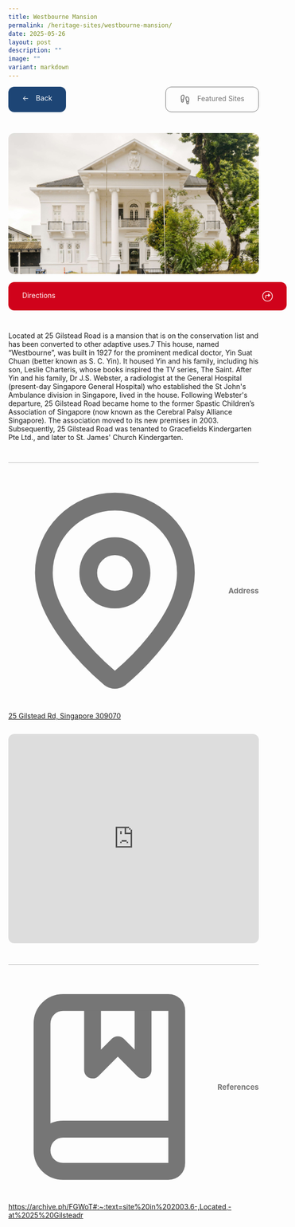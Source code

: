 ```yaml
---
title: Westbourne Mansion
permalink: /heritage-sites/westbourne-mansion/
date: 2025-05-26
layout: post
description: ""
image: ""
variant: markdown
---
```

<div class="content-container">
  <div class="detail-buttons">
    <a class="site-button back" href="/heritage-trail/goldhill-nc">
      <div>←</div>
      <div>Back</div>
    </a>
    <a class="site-button featured" href="/heritage-trail/featured-sites">
      <svg xmlns="http://www.w3.org/2000/svg" class="featured-icon" viewBox="0 0 24 24">
        <path d="M4,16v-2.4c0-2.1-1-3.1-1-5.6c0-2.7,1.5-6,4.5-6C9.4,2,10,3.8,10,5.5c0,3.1-2,5.7-2,8.7V16c0,1.1-0.9,2-2,2S4,17.1,4,16z" stroke-linejoin="round" stroke-linecap="round" stroke-width="2" stroke="currentColor" fill="none"></path>
        <path d="M20,20v-2.4c0-2.1,1-3.1,1-5.6c0-2.7-1.5-6-4.5-6C14.6,6,14,7.8,14,9.5c0,3.1,2,5.7,2,8.7V20c0,1.1,0.9,2,2,2S20,21.1,20,20z" stroke-linejoin="round" stroke-linecap="round" stroke-width="2" stroke="currentColor" fill="none"></path>
        <path d="M16,17h4" stroke-linejoin="round" stroke-linecap="round" stroke-width="2" stroke="currentColor" fill="none"></path>
        <path d="M4,13h4" stroke-linejoin="round" stroke-linecap="round" stroke-width="2" stroke="currentColor" fill="none"></path>
      </svg>
      <div>Featured Sites</div>
    </a>
  </div>
  <div class="site-media">
    <img class="site-image" alt="Westbourne Mansion (1927)" loading="lazy" src="/images/westbourne_mansion_new.jpg">
    <a class="site-button directions" href="https://maps.app.goo.gl/nSshB5nWzko82kfC8">
      <div>Directions</div>
      <svg class="directions-icon" xmlns="http://www.w3.org/2000/svg" fill="none" viewBox="0 0 655 655" height="655" width="655">
        <path fill="currentColor" d="M327.625 655C282.801 655 240.587 646.405 200.984 629.215C161.599 612.242 126.784 588.742 96.538 558.714C66.5097 528.468 42.9005 493.652 25.7104 454.267C8.73785 414.665 0.251587 372.451 0.251587 327.626C0.251587 282.801 8.73785 240.696 25.7104 201.312C42.9005 161.709 66.5097 126.894 96.538 96.8652C126.566 66.6193 161.273 43.0101 200.658 26.0376C240.26 8.84749 282.474 0.252441 327.299 0.252441C372.124 0.252441 414.338 8.84749 453.94 26.0376C493.543 43.0101 528.358 66.6193 558.386 96.8652C588.415 126.894 612.024 161.709 629.214 201.312C646.404 240.696 654.999 282.801 654.999 327.626C654.999 372.451 646.404 414.665 629.214 454.267C612.024 493.652 588.415 528.468 558.386 558.714C528.358 588.742 493.543 612.242 453.94 629.215C414.555 646.405 372.45 655 327.625 655ZM327.625 612.895C367.01 612.895 403.893 605.497 438.273 590.7C472.871 575.904 503.226 555.45 529.337 529.338C555.666 503.227 576.12 472.981 590.699 438.6C605.496 404.003 612.894 367.011 612.894 327.626C612.894 288.241 605.496 251.359 590.699 216.978C575.903 182.381 555.449 152.026 529.337 125.914C503.226 99.5852 472.871 79.1311 438.273 64.5522C403.893 49.7556 366.902 42.3573 327.299 42.3573C287.914 42.3573 250.923 49.7556 216.325 64.5522C181.945 79.1311 151.699 99.5852 125.587 125.914C99.6931 152.026 79.3479 182.381 64.5513 216.978C49.9724 251.359 42.6829 288.241 42.6829 327.626C42.6829 367.011 49.9724 404.003 64.5513 438.6C79.3479 472.981 99.8019 503.227 125.914 529.338C152.025 555.45 182.271 575.904 216.651 590.7C251.031 605.497 288.023 612.895 327.625 612.895ZM189.887 437.295V334.481C189.887 304.67 196.959 282.693 211.102 268.549C225.464 254.187 247.441 247.007 277.034 247.007H370.383V194.784C370.383 188.691 372.233 183.904 375.932 180.422C379.849 176.941 384.527 175.091 389.967 174.874C395.407 174.656 400.629 176.723 405.634 181.075L481.684 246.028C489.735 252.773 493.76 259.845 493.76 267.243C493.76 274.424 489.735 281.387 481.684 288.132L405.634 352.759C398.235 359.069 390.511 360.701 382.46 357.655C374.409 354.608 370.383 348.515 370.383 339.376V286.827L277.687 287.153C260.932 287.153 248.747 290.961 241.131 298.577C233.515 306.193 229.707 318.705 229.707 336.112V437.295C229.707 444.258 227.966 449.807 224.485 453.941C221.003 457.858 216.107 459.925 209.797 460.142C203.487 459.925 198.591 457.858 195.109 453.941C191.628 449.807 189.887 444.258 189.887 437.295Z"></path>
      </svg>
    </a>
  </div>
  <div>
    <div class="site-description"><p>Located at 25 Gilstead Road is a mansion that is on the conservation list and has been converted to other adaptive uses.7 This house, named “Westbourne”, was built in 1927 for the prominent medical doctor, Yin Suat Chuan (better known as S. C. Yin). It housed Yin and his family, including his son, Leslie Charteris, whose books inspired the TV series, The Saint. After Yin and his family, Dr J.S. Webster, a radiologist at the General Hospital (present-day Singapore General Hospital) who established the St John's Ambulance division in Singapore, lived in the house. Following Webster's departure, 25 Gilstead Road became home to the former Spastic Children’s Association of Singapore (now known as the Cerebral Palsy Alliance Singapore). The association moved to its new premises in 2003. Subsequently, 25 Gilstead Road was tenanted to Gracefields Kindergarten Pte Ltd., and later to St. James' Church Kindergarten.</p></div>
  </div>
  <div class="separator"></div>
  <div class="detail-section">
    <div class="section-header-wrapper">
      <svg xmlns="http://www.w3.org/2000/svg" viewBox="0 0 24 24" class="icon">
        <path d="M20,10c0,5-5.5,10.2-7.4,11.8c-0.4,0.3-0.8,0.3-1.2,0C9.5,20.2,4,15,4,10c0-4.4,3.6-8,8-8S20,5.6,20,10" stroke-linejoin="round" stroke-linecap="round" stroke-width="2" stroke="currentColor" fill="none"></path>
        <circle r="3" cy="10" cx="12" stroke-linejoin="round" stroke-linecap="round" stroke-width="2" stroke="currentColor" fill="none"></circle>
      </svg>
      <div class="section-header">Address</div>
    </div>
    <a href="https://maps.app.goo.gl/nSshB5nWzko82kfC8">25 Gilstead Rd, Singapore 309070</a>
    <iframe class="site-map" loading="lazy" allowfullscreen="" style="border: 0" height="100%" width="100%" src="https://www.google.com/maps/embed?pb=!4v1748251984786!6m8!1m7!1sApLkUAIki_X1I3tkyVACbg!2m2!1d1.316819613311327!2d103.8388780825052!3f255.12767!4f0!5f0.7820865974627469" data-src="https://www.google.com/maps/embed?pb=!4v1748251984786!6m8!1m7!1sApLkUAIki_X1I3tkyVACbg!2m2!1d1.316819613311327!2d103.8388780825052!3f255.12767!4f0!5f0.7820865974627469"></iframe>
  </div>
  <div class="separator"></div>
  <div class="detail-section">
    <div class="section-header-wrapper">
      <svg xmlns="http://www.w3.org/2000/svg" viewBox="0 0 24 24" class="icon">
        <path d="M10,2v8l3-3l3,3V2" stroke-linejoin="round" stroke-linecap="round" stroke-width="2" stroke="currentColor" fill="none"></path>
        <path d="M4,19.5v-15C4,3.1,5.1,2,6.5,2H19c0.6,0,1,0.4,1,1v18c0,0.6-0.4,1-1,1H6.5C5.1,22,4,20.9,4,19.5S5.1,17,6.5,17H20" stroke-linejoin="round" stroke-linecap="round" stroke-width="2" stroke="currentColor" fill="none"></path>
      </svg>
      <div class="section-header">References</div>
    </div>
    <div class="reference-links">
        <a rel="noopener noreferrer" target="_blank" href="https://archive.ph/FGWoT#:~:text=site%20in%202003.6-,Located,-at%2025%20Gilsteadr">https://archive.ph/FGWoT#:~:text=site%20in%202003.6-,Located,-at%2025%20Gilsteadr</a><br>
      <p></p>
    </div>
  </div>
</div>

<style>
  /* Base Layout */
  .content-container {
    display: flex;
    flex: 1;
    flex-flow: column;
    grid-column-gap: 42px;
    grid-row-gap: 42px;
  }

  /* Navigation Buttons */
  .detail-buttons {
    display: flex;
    grid-column-gap: 14px;
    grid-row-gap: 14px;
    justify-content: space-between;
  }

  .site-button {
    display: inline-flex;
    width: fit-content;
    padding: 14px 28px;
    margin: 0 !important;
    grid-column-gap: 14px;
    grid-row-gap: 14px;
    justify-content: space-between;
    background-color: #d0021b;
    border-radius: 12px;
    color: #fff !important;
    text-decoration: none !important;
    cursor: pointer;
    position: relative;
    transition: opacity 0.2s;
  }

  .site-button:hover {
    background-color: #9d0214;
  }

  .site-button.back {
    background-color: #1d4575;
  }

  .site-button.back:hover {
    background-color: #132d4c;
  }

  .site-button.featured {
    display: flex;
    justify-content: space-between;
    color: #767676 !important;
    background-color: transparent;
    border: 1px solid #767676;
  }

  .site-button.featured:hover {
    color: #fff !important;
    background-color: #767676;
  }

  .site-button.directions {
    width: 100%;
    display: flex;
    padding: 18px 28px;
  }

  /* Media & Images */
  .site-media {
    display: flex;
    flex-flow: column;
    grid-column-gap: 16px;
    grid-row-gap: 16px;
    justify-content: center;
  }

  .site-image {
    width: 100%;
    aspect-ratio: 16 / 9;
    object-fit: cover;
    border-radius: 12px !important;
  }

  .site-map {
    height: 420px;
    border-radius: 12px;
    overflow: hidden;
  }

  /* Icons */
  .directions-icon,
  .featured-icon {
    width: 21px;
    height: 21px;
  }

  /* Content Sections */
  .detail-section {
    display: flex;
    flex-flow: column;
    grid-column-gap: 28px;
    grid-row-gap: 28px;
  }

  .detail-section a {
    margin: 0 !important;
  }

  .section-header-wrapper {
    display: flex;
    align-items: center;
    grid-column-gap: 14px;
    grid-row-gap: 14px;
    color: #767676;
  }

  .section-header {
    font-size: 15px;
    font-weight: 700;
    line-height: 15px;
  }

  .site-description {
    margin: 0 !important;
  }

  .site-description > p {
    margin: 0 !important;
  }

  /* Utilities */
  .separator {
    height: 1px;
    background-color: #767676;
    opacity: 0.5;
  }

  /* Media Queries */
  @media (max-width: 480px) {
    .detail-buttons {
      display: flex;
      flex-flow: column;
    }
  }
</style>